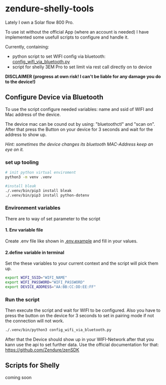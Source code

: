 # zendure-shelly-tools

Lately I own a Solar flow 800 Pro.

To use ist without the official App (where an account is needed) I have implemented some usefull scripts to configure
and handle it.

Currently, containing:
- python script to set WIFI config via bluetooth: [config_wifi_via_bluetooth.py](config_wifi_via_bluetooth.py)
- script for shelly 3EM Pro to set limit via rest call directly on to device

**DISCLAIMER (progress at own risk! I can't be liable for any damage you do to the device!)**

## Configure Device via Bluetooth

To use the script configure needed variables: name and ssid of WIFI and Mac address of the device.

The device mac can be cound out by using: "bluetoothctl" and "scan on". After that press the Button on your device
for 3 seconds and wait for the address to show up.

*Hint: sometimes the device changes its bluetooth MAC-Address keep an eye on it.*

### set up tooling
```bash
# init python virtual enviroment
python3 -m venv .venv

#install bleak
./.venv/bin/pip3 install bleak
./.venv/bin/pip3 install python-dotenv
```

### Environment variables
There are to way of set parameter to the script

#### 1. Env variable file
Create .env file like shown in [.env.example](.env.example) and fill in your values.

#### 2.define variable in terminal

Set the these variables to your current context and the script will pick them up.

```bash
export WIFI_SSID="WIFI_NAME"
export WIFI_PASSWORD="WIFI_PASSWORD"
export DEVICE_ADDRESS="AA:BB:CC:DD:EE:FF"
```

### Run the script
Then execute the script and wait for WIFI to be configured. Also you have to press the button on the device for 3 seconds
to set in pairing mode if not the connection will not work.

```bash
./.venv/bin/python3 config_wifi_via_bluetooth.py
```

After that the Device should show up in your WIFI-Network after that you kann use the api to set further data.
Use the official documentation for that: https://github.com/Zendure/zenSDK

## Scripts for Shelly
coming soon